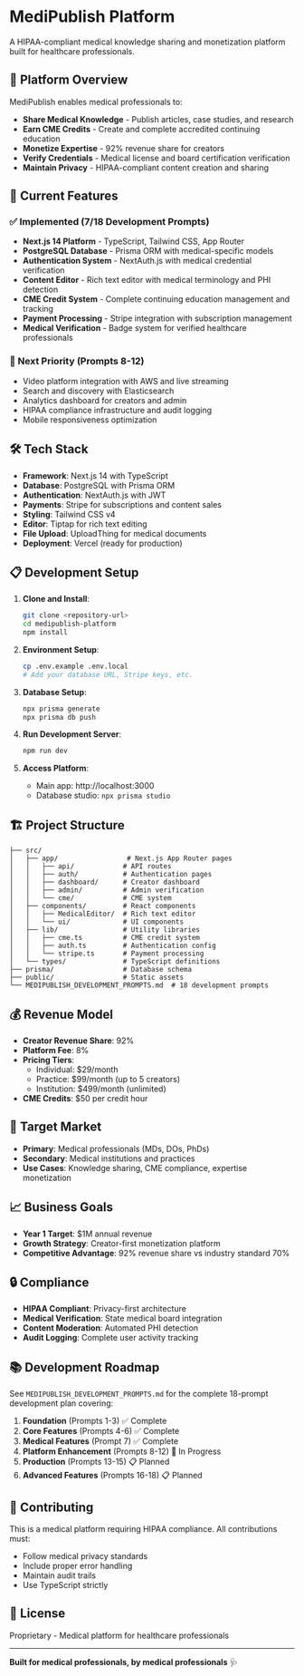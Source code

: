 # MediPublish Platform

A HIPAA-compliant medical knowledge sharing and monetization platform built for healthcare professionals.

## 🏥 Platform Overview

MediPublish enables medical professionals to:

- **Share Medical Knowledge** - Publish articles, case studies, and research
- **Earn CME Credits** - Create and complete accredited continuing education
- **Monetize Expertise** - 92% revenue share for creators
- **Verify Credentials** - Medical license and board certification verification
- **Maintain Privacy** - HIPAA-compliant content creation and sharing

## 🚀 Current Features

### ✅ Implemented (7/18 Development Prompts)

- **Next.js 14 Platform** - TypeScript, Tailwind CSS, App Router
- **PostgreSQL Database** - Prisma ORM with medical-specific models
- **Authentication System** - NextAuth.js with medical credential verification
- **Content Editor** - Rich text editor with medical terminology and PHI detection
- **CME Credit System** - Complete continuing education management and tracking
- **Payment Processing** - Stripe integration with subscription management
- **Medical Verification** - Badge system for verified healthcare professionals

### 🔄 Next Priority (Prompts 8-12)

- Video platform integration with AWS and live streaming
- Search and discovery with Elasticsearch
- Analytics dashboard for creators and admin
- HIPAA compliance infrastructure and audit logging
- Mobile responsiveness optimization

## 🛠 Tech Stack

- **Framework**: Next.js 14 with TypeScript
- **Database**: PostgreSQL with Prisma ORM
- **Authentication**: NextAuth.js with JWT
- **Payments**: Stripe for subscriptions and content sales
- **Styling**: Tailwind CSS v4
- **Editor**: Tiptap for rich text editing
- **File Upload**: UploadThing for medical documents
- **Deployment**: Vercel (ready for production)

## 📋 Development Setup

1. **Clone and Install**:

   ```bash
   git clone <repository-url>
   cd medipublish-platform
   npm install
   ```

2. **Environment Setup**:

   ```bash
   cp .env.example .env.local
   # Add your database URL, Stripe keys, etc.
   ```

3. **Database Setup**:

   ```bash
   npx prisma generate
   npx prisma db push
   ```

4. **Run Development Server**:

   ```bash
   npm run dev
   ```

5. **Access Platform**:
   - Main app: http://localhost:3000
   - Database studio: `npx prisma studio`

## 🏗 Project Structure

```
├── src/
│   ├── app/                 # Next.js App Router pages
│   │   ├── api/            # API routes
│   │   ├── auth/           # Authentication pages
│   │   ├── dashboard/      # Creator dashboard
│   │   ├── admin/          # Admin verification
│   │   └── cme/            # CME system
│   ├── components/         # React components
│   │   ├── MedicalEditor/  # Rich text editor
│   │   └── ui/             # UI components
│   ├── lib/                # Utility libraries
│   │   ├── cme.ts          # CME credit system
│   │   ├── auth.ts         # Authentication config
│   │   └── stripe.ts       # Payment processing
│   └── types/              # TypeScript definitions
├── prisma/                 # Database schema
├── public/                 # Static assets
└── MEDIPUBLISH_DEVELOPMENT_PROMPTS.md  # 18 development prompts
```

## 💰 Revenue Model

- **Creator Revenue Share**: 92%
- **Platform Fee**: 8%
- **Pricing Tiers**:
  - Individual: $29/month
  - Practice: $99/month (up to 5 creators)
  - Institution: $499/month (unlimited)
- **CME Credits**: $50 per credit hour

## 🎯 Target Market

- **Primary**: Medical professionals (MDs, DOs, PhDs)
- **Secondary**: Medical institutions and practices
- **Use Cases**: Knowledge sharing, CME compliance, expertise monetization

## 📈 Business Goals

- **Year 1 Target**: $1M annual revenue
- **Growth Strategy**: Creator-first monetization platform
- **Competitive Advantage**: 92% revenue share vs industry standard 70%

## 🔒 Compliance

- **HIPAA Compliant**: Privacy-first architecture
- **Medical Verification**: State medical board integration
- **Content Moderation**: Automated PHI detection
- **Audit Logging**: Complete user activity tracking

## 📚 Development Roadmap

See `MEDIPUBLISH_DEVELOPMENT_PROMPTS.md` for the complete 18-prompt development plan covering:

1. **Foundation** (Prompts 1-3) ✅ Complete
2. **Core Features** (Prompts 4-6) ✅ Complete
3. **Medical Features** (Prompt 7) ✅ Complete
4. **Platform Enhancement** (Prompts 8-12) 🔄 In Progress
5. **Production** (Prompts 13-15) 📋 Planned
6. **Advanced Features** (Prompts 16-18) 📋 Planned

## 🤝 Contributing

This is a medical platform requiring HIPAA compliance. All contributions must:

- Follow medical privacy standards
- Include proper error handling
- Maintain audit trails
- Use TypeScript strictly

## 📄 License

Proprietary - Medical platform for healthcare professionals

---

**Built for medical professionals, by medical professionals** 🩺
